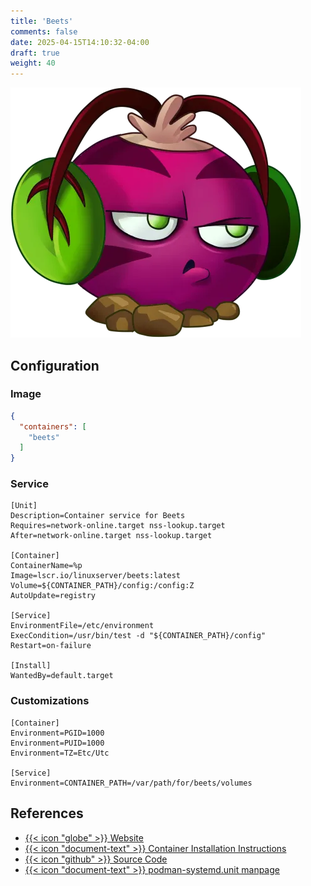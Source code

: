```yaml
---
title: 'Beets'
comments: false
date: 2025-04-15T14:10:32-04:00
draft: true
weight: 40
---
```

![Beets](./beets.webp)

## Configuration

### Image

```json {filename=".config/my-server-build"}
{
  "containers": [
    "beets"
  ]
}
```

### Service

```systemd {base_url="https://github.com/cubt85iz/automatos-server/blob/main", filename="/etc/containers/systemd/beets.container"}
[Unit]
Description=Container service for Beets
Requires=network-online.target nss-lookup.target
After=network-online.target nss-lookup.target

[Container]
ContainerName=%p
Image=lscr.io/linuxserver/beets:latest
Volume=${CONTAINER_PATH}/config:/config:Z
AutoUpdate=registry

[Service]
EnvironmentFile=/etc/environment
ExecCondition=/usr/bin/test -d "${CONTAINER_PATH}/config"
Restart=on-failure

[Install]
WantedBy=default.target
```

### Customizations

```systemd {filename="/etc/containers/systemd/beets.container.d/01-variables.conf"}
[Container]
Environment=PGID=1000
Environment=PUID=1000
Environment=TZ=Etc/Utc

[Service]
Environment=CONTAINER_PATH=/var/path/for/beets/volumes
```

## References

- [{{< icon "globe" >}} Website](https://beets.io/)
- [{{< icon "document-text" >}} Container Installation Instructions](https://docs.linuxserver.io/images/docker-beets/)
- [{{< icon "github" >}} Source Code](https://github.com/beetbox/beets)
- [{{< icon "document-text" >}} podman-systemd.unit manpage](https://docs.podman.io/en/latest/markdown/podman-systemd.unit.5.html)
